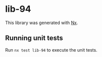 # lib-94

This library was generated with [Nx](https://nx.dev).

## Running unit tests

Run `nx test lib-94` to execute the unit tests.
